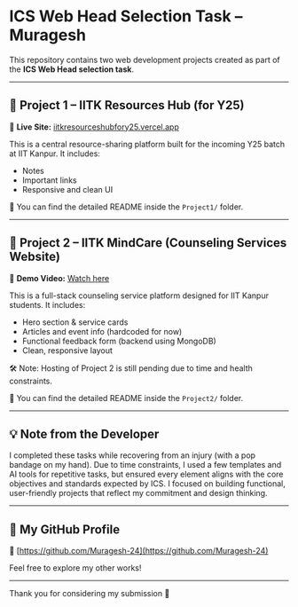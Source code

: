 # ICS Web Head Selection Task – Muragesh

This repository contains two web development projects created as part of the **ICS Web Head selection task**.

---

## 🚀 Project 1 – IITK Resources Hub (for Y25)

🔗 **Live Site:** [iitkresourceshubfory25.vercel.app](https://iitkresourceshubfory25.vercel.app)

This is a central resource-sharing platform built for the incoming Y25 batch at IIT Kanpur. It includes:

- Notes
- Important links
- Responsive and clean UI

📂 You can find the detailed README inside the `Project1/` folder.

---

## 🎯 Project 2 – IITK MindCare (Counseling Services Website)

🎥 **Demo Video:** [Watch here](https://youtu.be/kt4IS096BZg?si=7bxhBAwKrc4NSCbk)

This is a full-stack counseling service platform designed for IIT Kanpur students. It includes:

- Hero section & service cards
- Articles and event info (hardcoded for now)
- Functional feedback form (backend using MongoDB)
- Clean, responsive layout

🛠️ Note: Hosting of Project 2 is still pending due to time and health constraints.

📂 You can find the detailed README inside the `Project2/` folder.

---

## 💡 Note from the Developer

I completed these tasks while recovering from an injury (with a pop bandage on my hand). Due to time constraints, I used a few templates and AI tools for repetitive tasks, but ensured every element aligns with the core objectives and standards expected by ICS. I focused on building functional, user-friendly projects that reflect my commitment and design thinking.


---

## 🔗 My GitHub Profile

📌 [https://github.com/Muragesh-24](https://github.com/Muragesh-24)

Feel free to explore my other works!

---

Thank you for considering my submission 🙌
